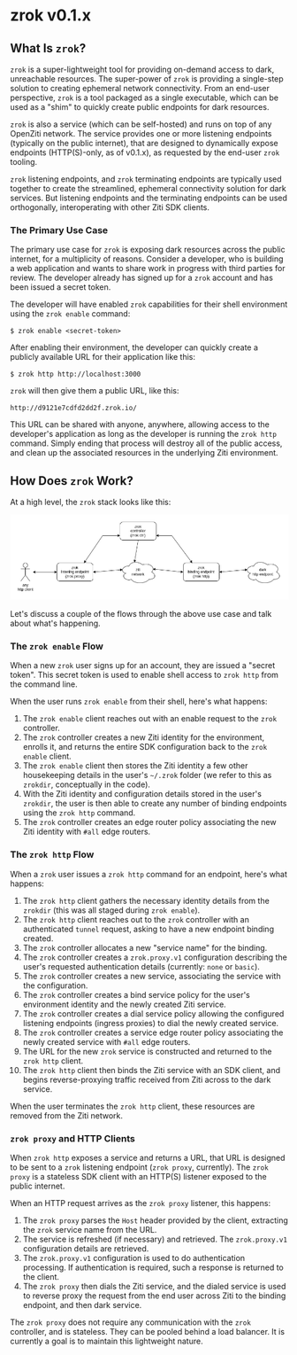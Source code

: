 # zrok v0.1.x

## What Is `zrok`?

`zrok` is a super-lightweight tool for providing on-demand access to dark, unreachable resources. 
The super-power of `zrok` is providing a single-step solution to creating ephemeral network connectivity. From an end-user perspective, `zrok` is a tool packaged as a single executable, which can be used as a "shim" to quickly create public endpoints for dark resources.

`zrok` is also a service (which can be self-hosted) and runs on top of any OpenZiti network. The service provides one or more listening endpoints (typically on the public internet), that are designed to dynamically expose endpoints (HTTP(S)-only, as of v0.1.x), as requested by the end-user `zrok` tooling.

`zrok` listening endpoints, and `zrok` terminating endpoints are typically used together to create the streamlined, ephemeral connectivity solution for dark services. But listening endpoints and the terminating endpoints can be used orthogonally, interoperating with other Ziti SDK clients.

### The Primary Use Case

The primary use case for `zrok` is exposing dark resources across the public internet, for a multiplicity of reasons. Consider a developer, who is building a web application and wants to share work in progress with third parties for review. The developer already has signed up for a `zrok` account and has been issued a secret token.

The developer will have enabled `zrok` capabilities for their shell environment using the `zrok enable` command:

```
$ zrok enable <secret-token>
```

After enabling their environment, the developer can quickly create a publicly available URL for their application like this:

```
$ zrok http http://localhost:3000
```

`zrok` will then give them a public URL, like this:

```
http://d9121e7cdfd2dd2f.zrok.io/
```

This URL can be shared with anyone, anywhere, allowing access to the developer's application as long as the developer is running the `zrok http` command. Simply ending that process will destroy all of the public access, and clean up the associated resources in the underlying Ziti environment.

## How Does `zrok` Work?

At a high level, the `zrok` stack looks like this:

![zrok v0.1 overview](images/zrok_v0.1_overview.png)

Let's discuss a couple of the flows through the above use case and talk about what's happening.

### The `zrok enable` Flow

When a new `zrok` user signs up for an account, they are issued a "secret token". This secret token is used to enable shell access to `zrok http` from the command line.

When the user runs `zrok enable` from their shell, here's what happens:

1. The `zrok enable` client reaches out with an enable request to the `zrok` controller.
2. The `zrok` controller creates a new Ziti identity for the environment, enrolls it, and returns the entire SDK configuration back to the `zrok enable` client.
3. The `zrok enable` client then stores the Ziti identity a few other housekeeping details in the user's `~/.zrok` folder (we refer to this as `zrokdir`, conceptually in the code).
4. With the Ziti identity and configuration details stored in the user's `zrokdir`, the user is then able to create any number of binding endpoints using the `zrok http` command.
5. The `zrok` controller creates an edge router policy associating the new Ziti identity with `#all` edge routers.

### The `zrok http` Flow

When a `zrok` user issues a `zrok http` command for an endpoint, here's what happens:

1. The `zrok http` client gathers the necessary identity details from the `zrokdir` (this was all staged during `zrok enable`).
2. The `zrok http` client reaches out to the `zrok` controller with an authenticated `tunnel` request, asking to have a new endpoint binding created.
3. The `zrok` controller allocates a new "service name" for the binding.
4. The `zrok` controller creates a `zrok.proxy.v1` configuration describing the user's requested authentication details (currently: `none` or `basic`).
5. The `zrok` controller creates a new service, associating the service with the configuration.
6. The `zrok` controller creates a bind service policy for the user's environment identity and the newly created Ziti service.
7. The `zrok` controller creates a dial service policy allowing the configured listening endpoints (ingress proxies) to dial the newly created service.
8. The `zrok` controller creates a service edge router policy associating the newly created service with `#all` edge routers.
9. The URL for the new `zrok` service is constructed and returned to the `zrok http` client.
10. The `zrok http` client then binds the Ziti service with an SDK client, and begins reverse-proxying traffic received from Ziti across to the dark service.

When the user terminates the `zrok http` client, these resources are removed from the Ziti network.

### `zrok proxy` and HTTP Clients

When `zrok http` exposes a service and returns a URL, that URL is designed to be sent to a `zrok` listening endpoint (`zrok proxy`, currently). The `zrok proxy` is a stateless SDK client with an HTTP(S) listener exposed to the public internet.

When an HTTP request arrives as the `zrok proxy` listener, this happens:

1. The `zrok proxy` parses the `Host` header provided by the client, extracting the `zrok` service name from the URL.
2. The service is refreshed (if necessary) and retrieved. The `zrok.proxy.v1` configuration details are retrieved.
3. The `zrok.proxy.v1` configuration is used to do authentication processing. If authentication is required, such a response is returned to the client.
4. The `zrok proxy` then dials the Ziti service, and the dialed service is used to reverse proxy the request from the end user across Ziti to the binding endpoint, and then dark service.

The `zrok proxy` does not require any communication with the `zrok` controller, and is stateless. They can be pooled behind a load balancer. It is currently a goal is to maintain this lightweight nature.
